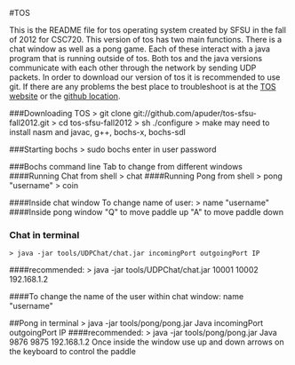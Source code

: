 #TOS

This is the README file for tos operating system created by SFSU 
in the fall of 2012 for CSC720. This version of tos has two main functions.
There is a chat window as well as a pong game. Each of these interact with
a java program that is running outside of tos. Both tos and the java versions
communicate with each other through the network by sending UDP packets. In order to download our version of tos it is recommended to use git. If there are any
problems the best place to troubleshoot is at the [TOS website](ttp://pear.sfsu.edu/csc720/tos/) or the 
[github location](https://github.com/apuder/tos-sfsu-fall2012).


###Downloading TOS
	> git clone git://github.com/apuder/tos-sfsu-fall2012.git
	> cd tos-sfsu-fall2012
	> sh ./configure
	> make
	may need to install nasm and javac, g++, bochs-x, bochs-sdl
	
###Starting bochs
	> sudo bochs
	enter in user password


###Bochs command line
	Tab to change from different windows
####Running Chat from shell
		> chat
####Running Pong from shell
		> pong "username"
		> coin

####Inside chat window
		To change name of user: > name "username"
####Inside pong window
		"Q" to move paddle up
		"A" to move paddle down 


### Chat in terminal
	> java -jar tools/UDPChat/chat.jar incomingPort outgoingPort IP
####recommended: 
 		> java -jar tools/UDPChat/chat.jar 10001 10002 192.168.1.2

####To change the name of the user within chat window:
 		name "username"

##Pong in terminal
	> java -jar tools/pong/pong.jar Java incomingPort outgoingPort IP
####recommended:
		> java -jar tools/pong/pong.jar Java 9876 9875 192.168.1.2
	Once inside the window use up and down arrows on the keyboard to control the paddle
